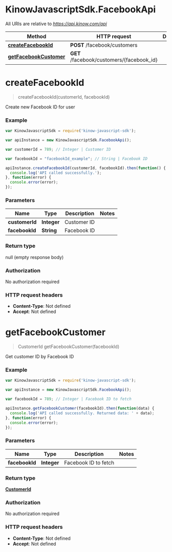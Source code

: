 # KinowJavascriptSdk.FacebookApi

All URIs are relative to *https://api.kinow.com/api*

Method | HTTP request | Description
------------- | ------------- | -------------
[**createFacebookId**](FacebookApi.md#createFacebookId) | **POST** /facebook/customers | 
[**getFacebookCustomer**](FacebookApi.md#getFacebookCustomer) | **GET** /facebook/customers/{facebook_id} | 


<a name="createFacebookId"></a>
# **createFacebookId**
> createFacebookId(customerId, facebookId)



Create new Facebook ID for user

### Example
```javascript
var KinowJavascriptSdk = require('kinow-javascript-sdk');

var apiInstance = new KinowJavascriptSdk.FacebookApi();

var customerId = 789; // Integer | Customer ID

var facebookId = "facebookId_example"; // String | Facebook ID

apiInstance.createFacebookId(customerId, facebookId).then(function() {
  console.log('API called successfully.');
}, function(error) {
  console.error(error);
});

```

### Parameters

Name | Type | Description  | Notes
------------- | ------------- | ------------- | -------------
 **customerId** | **Integer**| Customer ID | 
 **facebookId** | **String**| Facebook ID | 

### Return type

null (empty response body)

### Authorization

No authorization required

### HTTP request headers

 - **Content-Type**: Not defined
 - **Accept**: Not defined

<a name="getFacebookCustomer"></a>
# **getFacebookCustomer**
> CustomerId getFacebookCustomer(facebookId)



Get customer ID by Facebook ID

### Example
```javascript
var KinowJavascriptSdk = require('kinow-javascript-sdk');

var apiInstance = new KinowJavascriptSdk.FacebookApi();

var facebookId = 789; // Integer | Facebook ID to fetch

apiInstance.getFacebookCustomer(facebookId).then(function(data) {
  console.log('API called successfully. Returned data: ' + data);
}, function(error) {
  console.error(error);
});

```

### Parameters

Name | Type | Description  | Notes
------------- | ------------- | ------------- | -------------
 **facebookId** | **Integer**| Facebook ID to fetch | 

### Return type

[**CustomerId**](CustomerId.md)

### Authorization

No authorization required

### HTTP request headers

 - **Content-Type**: Not defined
 - **Accept**: Not defined

